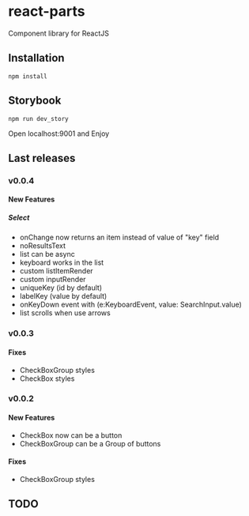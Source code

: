 # react-parts

Component library for ReactJS

## Installation

```npm install```

## Storybook

```npm run dev_story```

Open localhost:9001 and Enjoy

## Last releases


### v0.0.4

#### New Features

##### Select

- onChange now returns an item instead of value of "key" field
- noResultsText
- list can be async
- keyboard works in the list
- custom listItemRender
- custom inputRender
- uniqueKey (id by default)
- labelKey (value by default)
- onKeyDown event with (e:KeyboardEvent, value: SearchInput.value)
- list scrolls when use arrows

### v0.0.3

#### Fixes

- CheckBoxGroup styles
- CheckBox styles


### v0.0.2

#### New Features

- CheckBox now can be a button
- CheckBoxGroup can be a Group of buttons

#### Fixes

- CheckBoxGroup styles


## TODO


